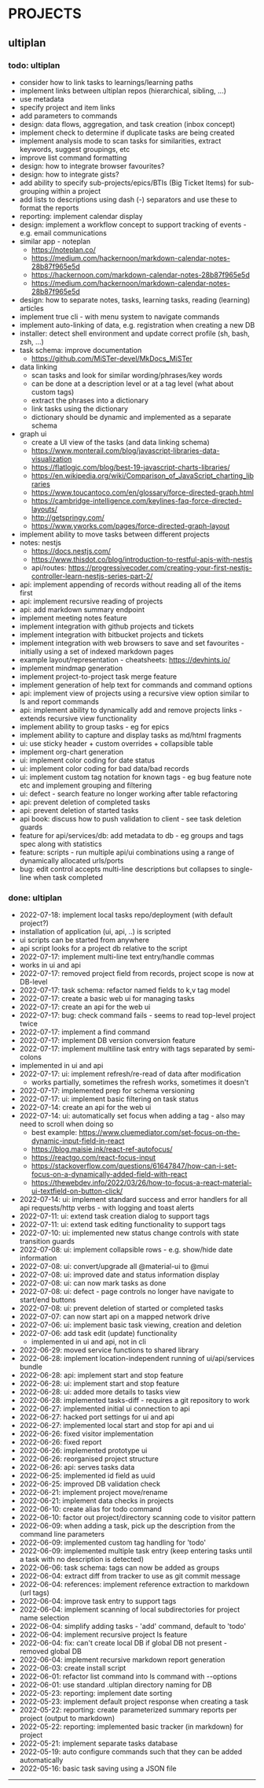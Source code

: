 # PROJECTS
## ultiplan

### todo: ultiplan
- consider how to link tasks to learnings/learning paths
- implement links between ultiplan repos (hierarchical, sibling, ...)
- use metadata
- specify project and item links
- add parameters to commands
- design: data flows, aggregation, and task creation (inbox concept)
- implement check to determine if duplicate tasks are being created
- implement analysis mode to scan tasks for similarities, extract keywords, suggest groupings, etc
- improve list command formatting
- design: how to integrate browser favourites?
- design: how to integrate gists?
- add ability to specify sub-projects/epics/BTIs (Big Ticket Items) for sub-grouping within a project
- add lists to descriptions using dash (-) separators and use these to format the reports
- reporting: implement calendar display
- design: implement a workflow concept to support tracking of events - e.g. email communications
- similar app - noteplan
    - https://noteplan.co/
    - https://medium.com/hackernoon/markdown-calendar-notes-28b87f965e5d
    - https://hackernoon.com/markdown-calendar-notes-28b87f965e5d
    - https://medium.com/hackernoon/markdown-calendar-notes-28b87f965e5d
- design: how to separate notes, tasks, learning tasks, reading (learning) articles
- implement true cli - with menu system to navigate commands
- implement auto-linking of data, e.g. registration when creating a new DB
- installer: detect shell environment and update correct profile (sh, bash, zsh, ...)
- task schema: improve documentation
    - https://github.com/MiSTer-devel/MkDocs_MiSTer
- data linking
    - scan tasks and look for similar wording/phrases/key words
    - can be done at a description level or at a tag level (what about custom tags)
    - extract the phrases into a dictionary
    - link tasks using the dictionary
    - dictionary should be dynamic and implemented as a separate schema
- graph ui
    - create a UI view of the tasks (and data linking schema)
    - https://www.monterail.com/blog/javascript-libraries-data-visualization
    - https://flatlogic.com/blog/best-19-javascript-charts-libraries/
    - https://en.wikipedia.org/wiki/Comparison_of_JavaScript_charting_libraries
    - https://www.toucantoco.com/en/glossary/force-directed-graph.html
    - https://cambridge-intelligence.com/keylines-faq-force-directed-layouts/
    - http://getspringy.com/
    - https://www.yworks.com/pages/force-directed-graph-layout
- implement ability to move tasks between different projects
- notes: nestjs
    - https://docs.nestjs.com/
    - https://www.thisdot.co/blog/introduction-to-restful-apis-with-nestjs
    - api/routes: https://progressivecoder.com/creating-your-first-nestjs-controller-learn-nestjs-series-part-2/
- api: implement appending of records without reading all of the items first
- api: implement recursive reading of projects
- api: add markdown summary endpoint
- implement meeting notes feature
- implement integration with github projects and tickets
- implement integration with bitbucket projects and tickets
- implement integration with web browsers to save and set favourites - initially using a set of indexed markdown pages
- example layout/representation - cheatsheets: https://devhints.io/
- implement mindmap generation
- implement project-to-project task merge feature
- implement generation of help text for commands and command options
- api: implement view of projects using a recursive view option similar to ls and report commands
- api: implement ability to dynamically add and remove projects links - extends recursive view functionality
- implement ability to group tasks - eg for epics
- implement ability to capture and display tasks as md/html fragments
- ui: use sticky header + custom overrides + collapsible table
- implement org-chart generation
- ui: implement color coding for date status
- ui: implement color coding for bad data/bad records
- ui: implement custom tag notation for known tags - eg bug feature note etc and implement grouping and filtering
- ui: defect - search feature no longer working after table refactoring
- api: prevent deletion of completed tasks
- api: prevent deletion of started tasks
- api book: discuss how to push validation to client - see task deletion guards
- feature for api/services/db: add metadata to db - eg groups and tags spec along with statistics
- feature: scripts - run multiple api/ui combinations using a range of dynamically allocated urls/ports
- bug: edit control accepts multi-line descriptions but collapses to single-line when task completed

### done: ultiplan
- 2022-07-18: implement local tasks repo/deployment (with default project?)
- installation of application (ui, api, ..) is scripted
- ui scripts can be started from anywhere
- api script looks for a project db relative to the script
- 2022-07-17: implement multi-line text entry/handle commas
- works in ui and api
- 2022-07-17: removed project field from records, project scope is now at DB-level
- 2022-07-17: task schema: refactor named fields to k,v tag model
- 2022-07-17: create a basic web ui for managing tasks
- 2022-07-17: create an api for the web ui
- 2022-07-17: bug: check command fails - seems to read top-level project twice
- 2022-07-17: implement a find command
- 2022-07-17: implement DB version conversion feature
- 2022-07-17: implement multiline task entry with tags separated by semi-colons
- implemented in ui and api
- 2022-07-17: ui: implement refresh/re-read of data after modification
    - works partially, sometimes the refresh works, sometimes it doesn't
- 2022-07-17: implemented prep for schema versioning
- 2022-07-17: ui: implement basic filtering on task status
- 2022-07-14: create an api for the web ui
- 2022-07-14: ui: automatically set focus when adding a tag - also may need to scroll when doing so
    - best example: https://www.cluemediator.com/set-focus-on-the-dynamic-input-field-in-react
    - https://blog.maisie.ink/react-ref-autofocus/
    - https://reactgo.com/react-focus-input
    - https://stackoverflow.com/questions/61647847/how-can-i-set-focus-on-a-dynamically-added-field-with-react
    - https://thewebdev.info/2022/03/26/how-to-focus-a-react-material-ui-textfield-on-button-click/
- 2022-07-14: ui: implement standard success and error handlers for all api requests/http verbs - with logging and toast alerts
- 2022-07-11: ui: extend task creation dialog to support tags
- 2022-07-11: ui: extend task editing functionality to support tags
- 2022-07-10: ui: implemented new status change controls with state transition guards
- 2022-07-08: ui: implement collapsible rows - e.g. show/hide date information
- 2022-07-08: ui: convert/upgrade all @material-ui to @mui
- 2022-07-08: ui: improved date and status information display
- 2022-07-08: ui: can now mark tasks as done
- 2022-07-08: ui: defect - page controls no longer have navigate to start/end buttons
- 2022-07-08: ui: prevent deletion of started or completed tasks
- 2022-07-07: can now start api on a mapped network drive
- 2022-07-06: ui: implement basic task viewing, creation and deletion
- 2022-07-06: add task edit (update) functionality
    - implemented in ui and api, not in cli
- 2022-06-29: moved service functions to shared library
- 2022-06-28: implement location-independent running of ui/api/services bundle
- 2022-06-28: api: implement start and stop feature
- 2022-06-28: ui: implement start and stop feature
- 2022-06-28: ui: added more details to tasks view
- 2022-06-28: implemented tasks-diff - requires a git repository to work
- 2022-06-27: implemented initial ui connection to api
- 2022-06-27: hacked port settings for ui and api
- 2022-06-27: implemented local start and stop for api and ui
- 2022-06-26: fixed visitor implementation
- 2022-06-26: fixed report
- 2022-06-26: implemented prototype ui
- 2022-06-26: reorganised project structure
- 2022-06-26: api: serves tasks data
- 2022-06-25: implemented id field as uuid
- 2022-06-25: improved DB validation check
- 2022-06-21: implement project move/rename
- 2022-06-21: implement data checks in projects
- 2022-06-10: create alias for todo command
- 2022-06-10: factor out project/directory scanning code to visitor pattern
- 2022-06-09: when adding a task, pick up the description from the command line parameters
- 2022-06-09: implemented custom tag handling for 'todo'
- 2022-06-09: implemented multiple task entry (keep entering tasks until a task with no description is detected)
- 2022-06-06: task schema: tags can now be added as groups
- 2022-06-04: extract diff from tracker to use as git commit message
- 2022-06-04: references: implement reference extraction to markdown (url tags)
- 2022-06-04: improve task entry to support tags
- 2022-06-04: implement scanning of local subdirectories for project name selection
- 2022-06-04: simplify adding tasks - 'add' command, default to 'todo'
- 2022-06-04: implement recursive project ls feature
- 2022-06-04: fix: can't create local DB if global DB not present - removed global DB
- 2022-06-04: implement recursive markdown report generation
- 2022-06-03: create install script
- 2022-06-01: refactor list command into ls command with --options
- 2022-06-01: use standard .ultiplan directory naming for DB
- 2022-05-23: reporting: implement date sorting
- 2022-05-23: implement default project response when creating a task
- 2022-05-22: reporting: create parameterized summary reports per project (output to markdown)
- 2022-05-22: reporting: implemented basic tracker (in markdown) for project
- 2022-05-21: implement separate tasks database
- 2022-05-19: auto configure commands such that they can be added automatically
- 2022-05-16: basic task saving using a JSON file
---
